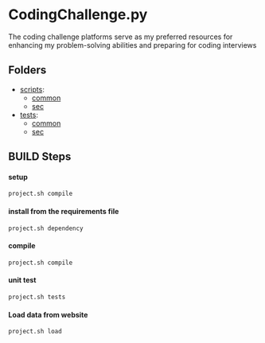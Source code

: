 # CodingChallenge.py
The coding challenge platforms serve as my preferred resources for enhancing my problem-solving abilities and preparing for coding interviews


## Folders
- [scripts](/scripts): 
  - [common](common)
  - [sec](sec)
- [tests](/tests): 
  - [common](common)
  - [sec](sec)

## BUILD Steps
#### setup
`````
project.sh compile
`````

#### install from the requirements file
`````
project.sh dependency
`````

#### compile
`````
project.sh compile
`````

#### unit test
`````
project.sh tests
`````

#### Load data from website
`````
project.sh load
`````
